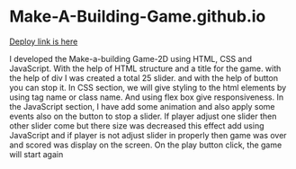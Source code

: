 # Make-A-Building-Game.github.io

[Deploy link is here](https://jaya-paliwal.github.io/Make-A-Building-Game.github.io/)

I developed the Make-a-building Game-2D using HTML, CSS and JavaScript. With the help of HTML structure and a title for the game. with the help of div I was created a total 25 slider. and with the help of button you can stop it. In CSS section, we will give styling to the html elements by using tag name or class name. And using flex box give responsiveness. In the JavaScript section, I have add some animation and also apply some events also on the button to stop a slider. If player adjust one slider then other slider come but there size was decreased this effect add using JavaScript and if player is not adjust slider in properly then game was over and scored was display on the screen. On the play button click, the game will start again
